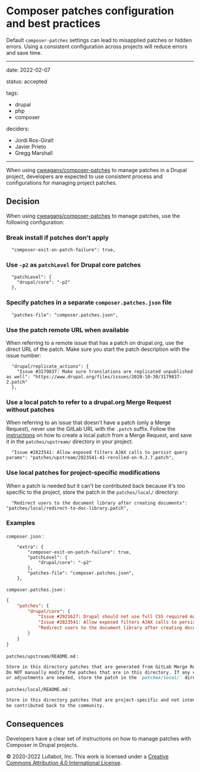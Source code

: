 # Composer patches configuration and best practices

Default `composer-patches` settings can lead to misapplied patches or hidden errors. Using a consistent configuration across projects will reduce errors and save time.

---

date: 2022-02-07

status: accepted

tags:
  - drupal
  - php
  - composer

deciders:
  - Jordi Ros-Giralt
  - Javier Prieto
  - Gregg Marshall


---

When using [cweagans/composer-patches](https://github.com/cweagans/composer-patches)
to manage patches in a Drupal project, developers are expected to use
consistent process and configurations for managing project patches.

## Decision

When using [cweagans/composer-patches](https://github.com/cweagans/composer-patches)
to manage patches, use the following configuration:

### Break install if patches don't apply

```
  "composer-exit-on-patch-failure": true,
```

### Use `-p2` as `patchLevel` for Drupal core patches

```
  "patchLevel": {
    "drupal/core": "-p2"
  },
```

### Specify patches in a separate `composer.patches.json` file

```
  "patches-file": "composer.patches.json",
```

### Use the patch remote URL when available

When referring to a remote issue that has a patch on drupal.org, use the
direct URL of the patch. Make sure you start the patch description with the
issue number:

```
  "drupal/replicate_actions": {
    "Issue #3179837: Make sure translations are replicated unpublished as well": "https://www.drupal.org/files/issues/2020-10-30/3179837-2.patch"
  },
```

### Use a local patch to refer to a drupal.org Merge Request without patches

When referring to an issue that doesn't have a patch (only a Merge Request),
never use the GitLab URL with the `.patch` suffix. Follow the
[instructions](https://www.drupal.org/docs/develop/git/using-git-to-contribute-to-drupal/creating-issue-forks-and-merge-requests#s-downloading-a-patch-file-from-a-merge-request)
on how to create a local patch from a Merge Request, and save it in the
`patches/upstream/` directory in your project.

```
  "Issue #2823541: Allow exposed filters AJAX calls to persist query params": "patches/upstream/2823541-41-rerolled-on-9.2.7.patch",
```

### Use local patches for project-specific modifications

When a patch is needed but it can't be contributed back because it's too
specific to the project, store the patch in the `patches/local/` directory:

```
  "Redirect users to the document library after creating documents": "patches/local/redirect-to-doc-library.patch",
```

### Examples

`composer.json` :

```
    "extra": {
        "composer-exit-on-patch-failure": true,
        "patchLevel": {
            "drupal/core": "-p2"
        },
        "patches-file": "composer.patches.json",
    },
```

`composer.patches.json` :

```json
{
    "patches": {
        "drupal/core": {
            "Issue #2921627: Drupal should not use full CSS required marker in forms according to WCAG 2.0": "https://www.drupal.org/files/issues/2021-08-02/2921627-63_0.patch",
            "Issue #2823541: Allow exposed filters AJAX calls to persist query params": "patches/upstream/2823541-41-rerolled-on-9.2.7.patch",
            "Redirect users to the document library after creating documents": "patches/local/redirect-to-doc-library.patch"
        }
    }
}
```

`patches/upstream/README.md` :

```markdown
Store in this directory patches that are generated from GitLab Merge Requests.
Do NOT manually modify the patches that are in this directory. If any changes
or adjustments are needed, store the patch in the `patches/local/` directory.
```

`patches/local/README.md` :

```markdown
Store in this directory patches that are project-specific and not intended to
be contributed back to the community.
```

## Consequences

Developers have a clear set of instructions on how to manage patches with
Composer in Drupal projects.

© 2020-2022 Lullabot, Inc. This work is licensed under a [Creative Commons Attribution 4.0 International License](http://creativecommons.org/licenses/by/4.0/).
